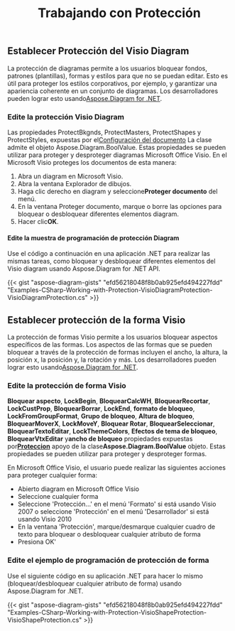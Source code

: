 ﻿---
title: Trabajando con Protección
type: docs
weight: 170
url: /es/net/working-with-protection/
description: Esta sección explica cómo configurar la protección en el diagram con Aspose.Diagram.
---
## **Establecer Protección del Visio Diagram**
 La protección de diagramas permite a los usuarios bloquear fondos, patrones (plantillas), formas y estilos para que no se puedan editar. Esto es útil para proteger los estilos corporativos, por ejemplo, y garantizar una apariencia coherente en un conjunto de diagramas. Los desarrolladores pueden lograr esto usando[Aspose.Diagram for .NET](https://products.aspose.com/diagram/net/).
### **Edite la protección Visio Diagram**
Las propiedades ProtectBkgnds, ProtectMasters, ProtectShapes y ProtectStyles, expuestas por el[Configuración del documento](http://www.aspose.com/api/net/diagram/aspose.diagram/documentsettings) La clase admite el objeto Aspose.Diagram.BoolValue. Estas propiedades se pueden utilizar para proteger y desproteger diagramas Microsoft Office Visio. En el Microsoft Visio proteges los documentos de esta manera:

1. Abra un diagram en Microsoft Visio.
1. Abra la ventana Explorador de dibujos.
1.  Haga clic derecho en diagram y seleccione**Proteger documento** del menú.
1. En la ventana Proteger documento, marque o borre las opciones para bloquear o desbloquear diferentes elementos diagram.
1.  Hacer clic**OK**.
#### **Edite la muestra de programación de protección Diagram**
Use el código a continuación en una aplicación .NET para realizar las mismas tareas, como bloquear y desbloquear diferentes elementos del Visio diagram usando Aspose.Diagram for .NET API.

{{< gist "aspose-diagram-gists" "efd56218048f8b0ab925efd494227fdd" "Examples-CSharp-Working-with-Protection-VisioDiagramProtection-VisioDiagramProtection.cs" >}}
## **Establecer protección de la forma Visio**
 La protección de formas Visio permite a los usuarios bloquear aspectos específicos de las formas. Los aspectos de las formas que se pueden bloquear a través de la protección de formas incluyen el ancho, la altura, la posición x, la posición y, la rotación y más. Los desarrolladores pueden lograr esto usando[Aspose.Diagram for .NET](https://products.aspose.com/diagram/net/).
### **Edite la protección de forma Visio**
**Bloquear aspecto**, **LockBegin**, **BloquearCalcWH**, **BloquearRecortar**, **LockCustProp**, **BloquearBorrar**, **LockEnd**, **formato de bloqueo**, **LockFromGroupFormat**, **Grupo de bloqueo**, **Altura de bloqueo**, **BloquearMoverX**, **LockMoveY**, **Bloquear Rotar**, **BloquearSeleccionar**, **BloquearTextoEditar**, **LockThemeColors**, **Efectos de tema de bloqueo**, **BloquearVtxEditar** y**ancho de bloqueo** propiedades expuestas por[**Proteccion**](http://www.aspose.com/api/net/diagram/aspose.diagram/Protection) apoyo de la clase**Aspose.Diagram.BoolValue** objeto. Estas propiedades se pueden utilizar para proteger y desproteger formas.

En Microsoft Office Visio, el usuario puede realizar las siguientes acciones para proteger cualquier forma:

- Abierto diagram en Microsoft Office Visio
- Seleccione cualquier forma
- Seleccione 'Protección...' en el menú 'Formato' si está usando Visio 2007 o seleccione 'Protección' en el menú 'Desarrollador' si está usando Visio 2010
- En la ventana 'Protección', marque/desmarque cualquier cuadro de texto para bloquear o desbloquear cualquier atributo de forma
- Presiona OK'
### **Edite el ejemplo de programación de protección de forma**
Use el siguiente código en su aplicación .NET para hacer lo mismo (bloquear/desbloquear cualquier atributo de forma) usando Aspose.Diagram for .NET.

{{< gist "aspose-diagram-gists" "efd56218048f8b0ab925efd494227fdd" "Examples-CSharp-Working-with-Protection-VisioShapeProtection-VisioShapeProtection.cs" >}}
